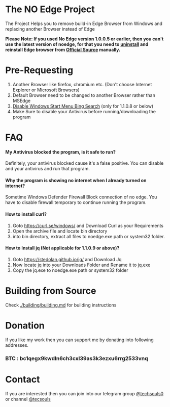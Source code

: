 # The NO Edge Project
The Project Helps you to remove build-in Edge Browser from Windows and replacing another Browser instead of Edge

**Please Note: If you used No Edge version 1.0.0.5 or earlier, then you can't use the latest version of noedge, for that you need to [uninstall](https://www.tomsguide.com/how-to/how-to-uninstall-microsoft-edge) and reinstall Edge browser from [Official Source](https://www.microsoft.com/en-us/edge) manually.**


# Pre-Requesting
1. Another Browser like firefox, chromium etc. (Don't choose Internet Explorer or Microsoft Browsers)
2. Default Browser need to be changed to another Browser rather than MSEdge
3. [Disable Windows Start Menu Bing Search](https://www.howtogeek.com/224159/how-to-disable-bing-in-the-windows-10-start-menu/)  (only for 1.1.0.8 or below)
4. Make Sure to disable your Antivirus before running/downloading the program

# FAQ
#### My Antivirus blocked the program, is it safe to run?
Definitely, your antivirus blocked cause it's a false positive. You can disable and your antivirus and run that program.
#### Why the program is showing no internet when I already turned on internet?
Sometime Windows Defender Firewall Block connection of no edge. You have to disable firewall temporary to continue running the program.
#### How to install curl?
1. Goto https://curl.se/windows/ and Download Curl as your Requirements
2. Open the archive file and locate bin directory
3. into bin directory, extract all files to noedge.exe path or system32 folder.

#### How to Install jq (Not applicable for 1.1.0.9 or above)?
1. Goto https://stedolan.github.io/jq/ and Download Jq
2. Now locate jq into your Downloads Folder and Rename it to jq.exe
3. Copy the jq.exe to noedge.exe path or system32 folder


# Building from Source
Check [./building/building.md](building.md) for building instructions

# Donation
If you like my work then you can support me by donating into following addresses.
### BTC : bc1qegx9kwdln6ch3cxl39as3k3ezxu6rrg2533vnq

# Contact
If you are interested then you can join into our telegram group [@techsouls0](https://t.me/techsouls0) or channel [@tecsouls](https://t.me/tecsouls)
